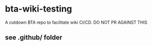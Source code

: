 # bta-wiki-testing
A cutdown BTA repo to facilitate wiki CI/CD. DO NOT PR AGAINST THIS

## see .github/ folder
